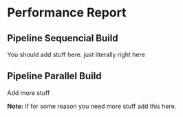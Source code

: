 # Performance Report

## Pipeline Sequencial Build

You should add stuff here.
just literally right here

## Pipeline Parallel Build

Add more stuff

**Note:** If for some reason you need more stuff add this here.
